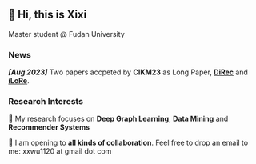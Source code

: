 
## 👋 Hi, this is Xixi

Master student @ Fudan University

### News 

***[Aug 2023]***  Two papers accpeted by **CIKM23** as Long Paper, **[DiRec](https://github.com/WxxShirley/CIKM2023DiRec)** and **[iLoRe](https://arxiv.org/abs/2309.02012)**.



### Research Interests

🌱 My research focuses on **Deep Graph Learning**, **Data Mining** and **Recommender Systems**

📮 I am opening to **all kinds of collaboration**. Feel free to drop an email to me: xxwu1120 at gmail dot com 
